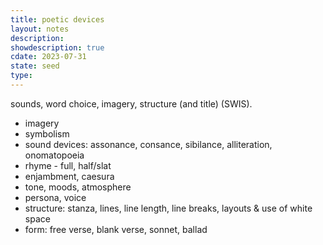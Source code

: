 ```yaml
---
title: poetic devices
layout: notes
description: 
showdescription: true
cdate: 2023-07-31
state: seed
type: 
---
```


sounds, word choice, imagery, structure (and title) (SWIS).

- imagery
- symbolism
- sound devices: assonance, consance, sibilance, alliteration, onomatopoeia
- rhyme - full, half/slat
- enjambment, caesura
- tone, moods, atmosphere
- persona, voice
- structure: stanza, lines, line length, line breaks, layouts & use of white space
- form: free verse, blank verse, sonnet, ballad
